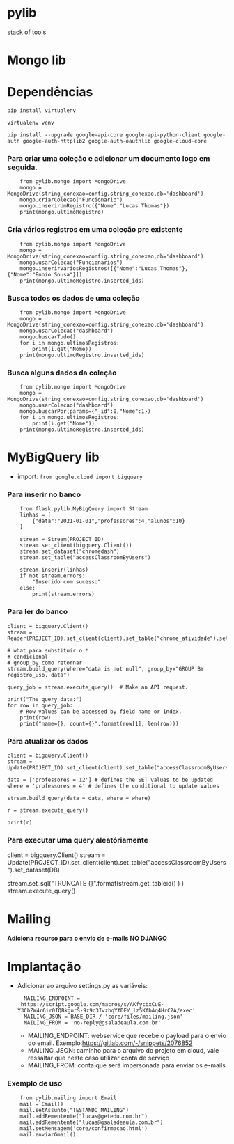 # pylib
stack of tools

# Mongo lib

# Dependências 
    pip install virtualenv

    virtualenv venv

    pip install --upgrade google-api-core google-api-python-client google-auth google-auth-httplib2 google-auth-oauthlib google-cloud-core

### Para criar uma coleção e adicionar um documento logo em seguida.

    
        from pylib.mongo import MongoDrive
        mongo = MongoDrive(string_conexao=config.string_conexao,db='dashboard')
        mongo.criarColecao("Funcionario")
        mongo.inserirUmRegistro({"Nome":"Lucas Thomas"})
        print(mongo.ultimoRegistro)
    
### Cria vários registros em uma coleção pre existente
    
        from pylib.mongo import MongoDrive
        mongo = MongoDrive(string_conexao=config.string_conexao,db='dashboard')
        mongo.usarColecao("Funcionarios")
        mongo.inserirVariosRegistros([{"Nome":"Lucas Thomas"},{"Nome":"Ennio Sousa"}])
        print(mongo.ultimoRegistro.inserted_ids)
    

### Busca todos os dados de uma coleção
    
        from pylib.mongo import MongoDrive
        mongo = MongoDrive(string_conexao=config.string_conexao,db='dashboard')
        mongo.usarColecao("dashboard")
        mongo.buscarTudo()
        for i in mongo.ultimosRegistros:
            print(i.get("Nome))
        print(mongo.ultimoRegistro.inserted_ids)
    

### Busca  alguns dados da coleção
    
        from pylib.mongo import MongoDrive
        mongo = MongoDrive(string_conexao=config.string_conexao,db='dashboard')
        mongo.usarColecao("dashboard")
        mongo.buscarPor(params={"_id":0,"Nome":1})
        for i in mongo.ultimosRegistros:
            print(i.get("Nome"))
        print(mongo.ultimoRegistro.inserted_ids)
    


# MyBigQuery lib

- import: `from google.cloud import bigquery`

### Para inserir no banco

    
        from flask.pylib.MyBigQuery import Stream
        linhas = [
            {"data":"2021-01-01","professores":4,"alunos":10}
        ]

        stream = Stream(PROJECT_ID)
        stream.set_client(bigquery.Client())
        stream.set_dataset("chromedash")
        stream.set_table("accessClassroomByUsers")

        stream.inserir(linhas)
        if not stream.errors:
            "Inserido com sucesso"
        else:
            print(stream.errors)
    

### Para ler do banco 

    client = bigquery.Client()
    stream = Reader(PROJECT_ID).set_client(client).set_table("chrome_atividade").set_dataset(DB)

    # what para substituir o *
    # condicional
    # group_by como retornar
    stream.build_query(where="data is not null", group_by="GROUP BY registro_uso, data")

    query_job = stream.execute_query()  # Make an API request.

    print("The query data:")
    for row in query_job:
        # Row values can be accessed by field name or index.
        print(row)
        print("name={}, count={}".format(row[1], len(row)))



### Para atualizar os dados
 
    client = bigquery.Client()
    stream = Update(PROJECT_ID).set_client(client).set_table("accessClassroomByUsers").set_dataset(DB)

    data = ['professores = 12'] # defines the SET values to be updated
    where = 'professores = 4' # defines the conditional to update values

    stream.build_query(data = data, where = where)

    r = stream.execute_query()

    print(r)



### Para executar uma query aleatóriamente

client = bigquery.Client()
stream = Update(PROJECT_ID).set_client(client).set_table("accessClassroomByUsers").set_dataset(DB)

stream.set_sql("TRUNCATE {}".format(stream.get_tableid() ) )
stream.execute_query()



# Mailing 
**Adiciona recurso para o envio de e-mails NO DJANGO**

# Implantação
- Adicionar ao arquivo settings.py as variáveis:
    
        MAILING_ENDPOINT = 'https://script.google.com/macros/s/AKfycbxCuE-Y3CbZW4r6ir0IQBkgurS-9z9c3IvzbqYfDEY_lz5KfbAq4HrC2A/exec'
        MAILING_JSON = BASE_DIR / 'core/files/mailing.json'
        MAILING_FROM = 'no-reply@gsaladeaula.com.br'
    
    - MAILING_ENDPOINT: webservice que recebe o payload para o envio do email. Exemplo:https://gitlab.com/-/snippets/2076852
    - MAILING_JSON: caminho para o arquivo do projeto em cloud, vale ressaltar que neste caso utilizar conta de serviço
    - MAILING_FROM: conta que será impersonada para enviar os e-mails

### Exemplo de uso
    
        from pylib.mailing import Email
        mail = Email()
        mail.setAssunto("TESTANDO MAILING")
        mail.addRementente("lucas@getedu.com.br")
        mail.addRementente("lucas@gsaladeaula.com.br")
        mail.setMensagem('core/confirmacao.html')
        mail.enviarGmail()
    
